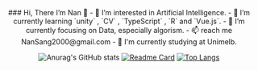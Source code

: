  <div align="center">
 ### Hi, There I’m Nan 👋
- 👀 I’m interested in Artificial Intelligence.
- 🌱 I’m currently learning `unity` , `CV` , `TypeScript` , `R` and `Vue.js`. 
- 🔭 I’m currently focusing on Data, especially algorism.
- 📫 reach me NanSang2000@gmail.com
- 🏫 I'm currently studying at Unimelb.

![Anurag's GitHub stats](https://github-readme-stats.vercel.app/api?username=NanSang2000&theme=default&show_icons=true)
[![Readme Card](https://github-readme-stats.vercel.app/api/pin/?username=anuraghazra&repo=github-readme-stats)](https://github.com/anuraghazra/github-readme-stats)
[![Top Langs](https://github-readme-stats.vercel.app/api/top-langs/?username=NanSang2000&layout=compact)](https://github.com/anuraghazra/github-readme-stats)

</div>
<!---
NanSang2000/NanSang2000 is a ✨ special ✨ repository because its `README.md` (this file) appears on your GitHub profile.
You can click the Preview link to take a look at your changes.
--->
 
